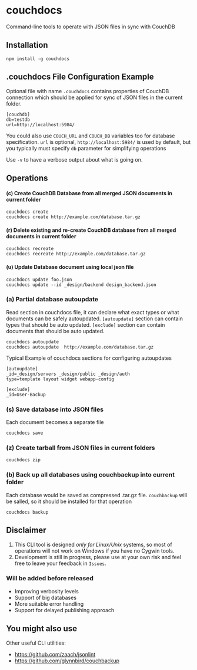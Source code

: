 # couchdocs
Command-line tools to operate with JSON files in sync with CouchDB

## Installation
```
npm install -g couchdocs
```

## .couchdocs File Configuration Example
Optional file with name `.couchdocs` contains properties of CouchDB connection which should be applied for sync of JSON files in the current folder.
```
[couchdb]
db=testdb
url=http://localhost:5984/
```
You could also use `COUCH_URL` and `COUCH_DB` variables too for database specification. 
`url` is optional, `http://localhost:5984/` is used by default, but you typically must specify `db` parameter for simplifying operations

Use `-v` to have a verbose output about what is going on.

## Operations

#### (c) Create CouchDB Database from all merged JSON documents in current folder
```
couchdocs create
couchdocs create http://example.com/database.tar.gz
```

#### (r) Delete existing and re-create CouchDB database from all merged documents in current folder
```
couchdocs recreate
couchdocs recreate http://example.com/database.tar.gz
```

#### (u) Update Database document using local json file
```
couchdocs update foo.json
couchdocs update --id _design/backend design_backend.json
```

### (a) Partial database autoupdate

Read section in couchdocs file, it can declare what exact types or what documents can be safely autoupdated.
`[autoupdate]` section can contain types that should be auto updated.
`[exclude]` section can contain documents that should be auto updated.

```
couchdocs autoupdate
couchdocs autoupdate  http://example.com/database.tar.gz
```

Typical Example of couchdocs sections for configuring autoupdates
```
[autoupdate]
_id=_design/servers _design/public _design/auth
type=template layout widget webapp-config

[exclude]
_id=User-Backup
```

### (s) Save database into JSON files

Each document becomes a separate file
```
couchdocs save
```

### (z) Create tarball from JSON files in current folders

```
couchdocs zip
```

### (b) Back up all databases using couchbackup into current folder

Each database would be saved as compressed .tar.gz file. `couchbackup` will be salled, so it should be installed for that operation
```
couchdocs backup
```

## Disclaimer

1. This CLI tool is designed *only for Linux/Unix* systems, so most of operations will not work on Windows if you have no Cygwin tools.
2. Development is still in progress, please use at your own risk and feel free to leave your feedback in `Issues`.

### Will be added before released
- Improving verbosity levels
- Support of big databases
- More suitable error handling
- Support for delayed publishing approach


## You might also use

Other useful CLI utilities:

- https://github.com/zaach/jsonlint
- https://github.com/glynnbird/couchbackup

